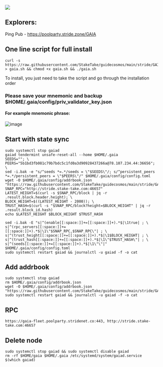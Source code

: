 ![](https://i.yapx.ru/RTuEU.jpg)

## Explorers:
Ping Pub - https://poolparty.stride.zone/GAIA
## One line script for full install
```
curl -s https://raw.githubusercontent.com/StakeTake/guidecosmos/main/stride/GAIA/gaia > gaia.sh && chmod +x gaia.sh && ./gaia.sh
```
To install, you just need to take the script and go through the installation order
### Please save your mnemonic and backup $HOME/.gaia/config/priv_validator_key.json
#### For example mnemonic phrase:
![image](https://user-images.githubusercontent.com/93165931/184551172-16cb2f1a-3145-4e5b-8092-c966e2f3e5ef.png)
## Start with state sync
```
sudo systemctl stop gaiad
gaiad tendermint unsafe-reset-all --home $HOME/.gaia
SEEDS=""; \
PEERS="5b1bd3fb081c79b7bdc5c1fd0a3d90928437266a@78.107.234.44:36656"; \
sed -i.bak -e "s/^seeds *=.*/seeds = \"$SEEDS\"/; s/^persistent_peers *=.*/persistent_peers = \"$PEERS\"/" $HOME/.gaia/config/config.toml
wget -O $HOME/.gaia/config/addrbook.json "https://raw.githubusercontent.com/StakeTake/guidecosmos/main/stride/GAIA/addrbook.json"
SNAP_RPC="http://stride.stake-take.com:46657"
LATEST_HEIGHT=$(curl -s $SNAP_RPC/block | jq -r .result.block.header.height); \
BLOCK_HEIGHT=$((LATEST_HEIGHT - 2000)); \
TRUST_HASH=$(curl -s "$SNAP_RPC/block?height=$BLOCK_HEIGHT" | jq -r .result.block_id.hash)
echo $LATEST_HEIGHT $BLOCK_HEIGHT $TRUST_HASH

sed -i.bak -E "s|^(enable[[:space:]]+=[[:space:]]+).*$|\1true| ; \
s|^(rpc_servers[[:space:]]+=[[:space:]]+).*$|\1\"$SNAP_RPC,$SNAP_RPC\"| ; \
s|^(trust_height[[:space:]]+=[[:space:]]+).*$|\1$BLOCK_HEIGHT| ; \
s|^(trust_hash[[:space:]]+=[[:space:]]+).*$|\1\"$TRUST_HASH\"| ; \
s|^(seeds[[:space:]]+=[[:space:]]+).*$|\1\"\"|" $HOME/.gaia/config/config.toml
sudo systemctl restart gaiad && journalctl -u gaiad -f -o cat
```
## Add addrbook
```
sudo systemctl stop gaiad
rm $HOME/.gaia/config/addrbook.json
wget -O $HOME/.gaia/config/addrbook.json "https://raw.githubusercontent.com/StakeTake/guidecosmos/main/stride/GAIA/addrbook.json"
sudo systemctl restart gaiad && journalctl -u gaiad -f -o cat
```
## RPC
```
https://gaia-fleet.poolparty.stridenet.co:443, http://stride.stake-take.com:46657
```
## Delete node
```
sudo systemctl stop gaiad && sudo systemctl disable gaiad
rm -rf $HOME/gaia $HOME/.gaia /etc/systemd/system/gaiad.service $(which gaiad)
```

